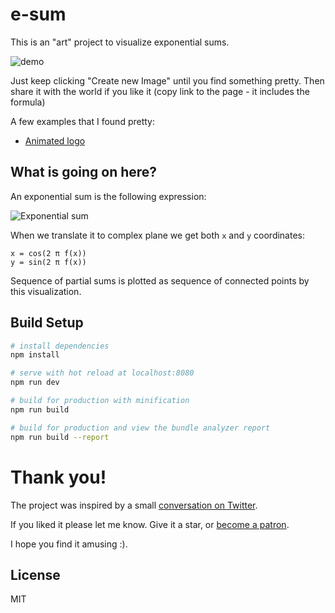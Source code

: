 # e-sum

This is an "art" project to visualize exponential sums.

![demo](https://i.imgur.com/Wv9CaCS.png)

Just keep clicking "Create new Image" until you find something pretty. Then share it
with the world if you like it (copy link to the page - it includes the formula)

A few examples that I found pretty:

* [Animated logo](http://anvaka.github.io/e-sum/?code=x%2F38%20%2B%20cos%28x*61.258%29&bufferSize=30000&totalSteps=30000000&spi=500)

## What is going on here?

An exponential sum is the following expression:

![Exponential sum](https://i.imgur.com/9nc4ZAS.png)

When we translate it to complex plane we get both `x` and `y` coordinates:

```
x = cos(2 π f(x))
y = sin(2 π f(x))
````

Sequence of partial sums is plotted as sequence of connected points by this visualization.

## Build Setup

``` bash
# install dependencies
npm install

# serve with hot reload at localhost:8080
npm run dev

# build for production with minification
npm run build

# build for production and view the bundle analyzer report
npm run build --report
```

# Thank you!

The project was inspired by a small [conversation on Twitter](https://twitter.com/germanrosm/status/1148836857314250752).

If you liked it please let me know. Give it a star, or [become a patron](https://www.patreon.com/anvaka).

I hope you find it amusing :).

## License

MIT